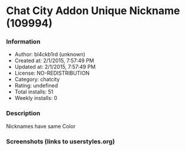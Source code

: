 # Chat City Addon Unique Nickname (109994)

### Information
- Author: bl4ckb1rd (unknown)
- Created at: 2/1/2015, 7:57:49 PM
- Updated at: 2/1/2015, 7:57:49 PM
- License: NO-REDISTRIBUTION
- Category: chatcity
- Rating: undefined
- Total installs: 51
- Weekly installs: 0


### Description
Nicknames have same Color


### Screenshots (links to userstyles.org)



